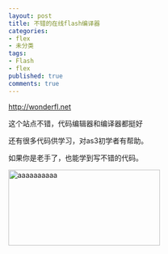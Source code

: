 ```yaml
---
layout: post
title: 不错的在线flash编译器
categories:
- flex
- 未分类
tags:
- Flash
- flex
published: true
comments: true
---
```

<p><a href="http://wonderfl.net" target="_blank">http://wonderfl.net</a></p>

<p>这个站点不错，代码编辑器和编译器都挺好</p>

<p>还有很多代码供学习，对as3初学者有帮助。</p>

<p>如果你是老手了，也能学到写不错的代码。</p>

<p><a href="{{site.url}}/media/2009/07/aaaaaaaaaa.jpg"><img class="size-medium wp-image-516 alignnone" title="aaaaaaaaaa" src="{{site.url}}/media/2009/07/aaaaaaaaaa-300x150.jpg" alt="aaaaaaaaaa" width="300" height="150" /></a></p>
